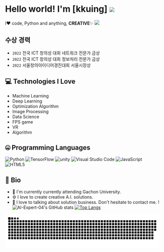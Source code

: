 # Hello world! I'm  [kkuing] <img src="https://media.giphy.com/media/hvRJCLFzcasrR4ia7z/giphy.gif" width="25px">

I❤️ code, Python and anything,  **CREATIVE**✨
<a href="https://www.instagram.com/kku_ing._.04/"><img src="https://img.shields.io/badge/Instagram-E4405F?style=for-the-badge&logo=Instagram&logoColor=white&link=https://www.instagram.com/hye_inisfree/"/></a>

## 수상 경력
- `2022` 전국 ICT 창의성 대회 네트워크 전문가 금상
- `2022` 전국 ICT 창의성 대회 정보처리 전문가 금상
- `2022` 서울창의아이디어경진대회 서울시장상

## 💻 Technologies I Love

- Machine Learning
- Deep Learning
- Optimization Algorithm
- Image Processing
- Data Science
- FPS game
- VR
- Algorithm

## 🤐 Programming Languages
<img alt="Python" src="https://img.shields.io/badge/python%20-%2314354C.svg?&style=for-the-badge&logo=python&logoColor=white"/> <img alt="TensorFlow" src="https://img.shields.io/badge/TensorFlow-%23FF6F00.svg?style=for-the-badge&logo=TensorFlow&logoColor=white"/> <img alt="unity" src="https://img.shields.io/badge/unity-%23000000.svg?style=for-the-badge&logo=unity&logoColor=white"/> <img alt="Visual Studio Code" src="https://img.shields.io/badge/Visual%20Studio%20Code-0078d7.svg?style=for-the-badge&logo=visual-studio-code&logoColor=white"/> <img alt="JavaScript" src="https://img.shields.io/badge/javascript-%23323330.svg?style=for-the-badge&logo=javascript&logoColor=%23F7DF1E"/> <img alt="HTML5" src="https://img.shields.io/badge/html5-%23E34F26.svg?style=for-the-badge&logo=html5&logoColor=white"/>

## 📘 Bio

- 🏢 I'm currently currently attending Gachon University.
- ⚙️ I love to create creative A.I. solutions.
- 💬 I love to talking about solution business. Don't hesitate to contact me.
!![AI-Expert-04's GitHub stats](https://github-readme-stats.vercel.app/api?username=AI-Expert-04&theme=radical)
[![Top Langs](https://github-readme-stats.vercel.app/api/top-langs?username=AI-Expert-04&count_private=true&show_icons=true&hide_border=true&bg_color=00000000&title_color=D65476&icon_color=D65476&text_color=BA5A6F)](https://github.com/AI-Expert-04)

![snake svg](https://github.com/AI-Expert-04/AI-Expert-04/blob/main/github-contribution-grid-snake.svg)


</div>
<!--
**AI-Expert-04/AI-Expert-04** is a ✨ _special_ ✨ repository because its `README.md` (this file) appears on your GitHub profile.

